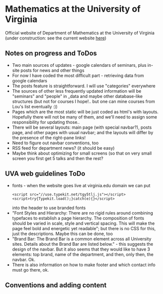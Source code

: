 # Mathematics at the University of Virginia

Official website of Department of Mathematics at the University of Virginia (under construction: see the current website [here](http://www.math.virginia.edu/))

## Notes on progress and ToDos

- Two main sources of updates - google calendars of seminars, plus in-site posts for news and other things
- For now I have coded the most difficult part - retrieving data from google calendars
- The posts feature is straightforward. I will use "categories" everywhere
- The sources of other less frequently updated information will be "seminars" and "people" in \_data and maybe other database-like structures (but not for courses I hope!.. but one can mine courses from Lou's list eventually :))
- Pages which are the most static will be just coded as html's with layouts. Hopefully there will not be many of them, and we'll need to assign some responsibility for updating those..
- There will be several layouts: main page (with special navbar?), posts page, and other pages with usual navbar; and the layouts will differ by the presence of the right-pane links!
- Need to figure out navbar conventions, too
- RSS feed for department news? (it should be easy)
- Maybe think about optimizing for small screens (so that on very small screen you first get 5 talks and then the rest?

## UVA web guidelines ToDo

- fonts - when the website goes live at virginia.edu domain we can put
  ```
  <script src="//use.typekit.net/tgy5tlj.js"></script>
  <script>try{Typekit.load();}catch(e){}</script>
  ```
  into the header to use branded fonts
- "Font Styles and Hierarchy: There are no rigid rules around combining typefaces to establish a page hierarchy. The composition of fonts should be varied in scale, style and vertical spacing. This will make the page feel bold and energetic yet readable"; but there is no CSS for this, just the descriptions. Maybe this can be done, too
- "Brand Bar: The Brand Bar is a common element across all University sites. Details about the Brand Bar are
listed below." - this suggests the design of the navbar. But it also seems that they would like to have 3 elements: top brand, name of the department, and then, only then, the navbar. Ok.
- There is also information on how to make footer and which contact info must go there, ok.

## Conventions and adding content

